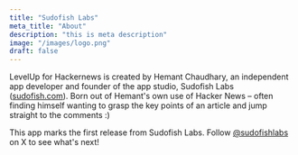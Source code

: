 ```yaml
---
title: "Sudofish Labs"
meta_title: "About"
description: "this is meta description"
image: "/images/logo.png"
draft: false
---
```


LevelUp for Hackernews is created by Hemant Chaudhary, an independent app developer and founder of the app studio, Sudofish Labs ([sudofish.com](https://sudofish.com)). Born out of Hemant's own use of Hacker News – often finding himself wanting to grasp the key points of an article and jump straight to the comments :)

This app marks the first release from Sudofish Labs. Follow [@sudofishlabs](https://x.com/sudofishlabs) on X to see what's next!